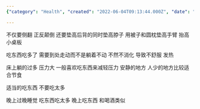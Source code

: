 ```yaml
---
{"category": "Health", "created": "2022-06-04T09:13:44.000Z", "date": "2022-06-04 09:13:44", "description": "This article emphasizes the significance of avoiding extended periods of lying in bed and encourages physical movement to facilitate digestion. It highlights the discomfort caused by overeating and recommends finding a tranquil spot for relaxation post-meals. Additionally, it cautions against consuming excessive amounts at night, late-night eating habits, and alcohol intake during evening hours.", "modified": "2022-08-18T16:22:10.578Z", "tags": ["health", "lifestyle", "rest"], "title": "Roll in Bed在床上翻滚"}

---
```


不仅要侧翻 正反颠倒 还要垫高后背的同时垫高脖子 用被子和圆枕垫高手臂 抬高小桌板

吃东西吃多了 需要到处走动而不是躺着不动 不然不消化 导致不舒服 发热

床上躺的过多 压力大 一般喜欢吃东西来减轻压力 安静的地方 人少的地方比较适合节食

适当的吃东西 不要吃太多

晚上过晚睡觉 吃东西吃太多 晚上吃东西 和喝酒类似
